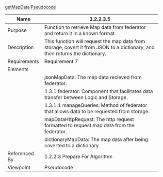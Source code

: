 [getMapData Pseudocode](/Logic/TeamTwoFiles/1.2.2.3.5getMapDataPseudocode)

| Name | 1.2.2.3.5 |
| ----------- | ----------- |
| Purpose | Function to retrieve Map data from federator and return it in a known format. |
| Description | This function will request the map data from storage, covert it from JSON to a dictionary, and then returns the dictionary. |
| Requirements | Requirement 7 |
| Elements |
| | jsonMapData: The map data recieved from federator. |
| | 1.3.1 federator: Component that facilitates data transfer between Logic and Storage.|
| | 1.3.1.1 manageQueries: Method of federator that allows data to be requested from storage.|
| | mapDataHttpRequest: The http request formatted to request map data from the federator.|
| | dictionaryMapData: The map data after being coverted to a dictionary. |
| Referenced By | 1.2.2.3 Prepare For Algorithm|
| Viewpoint | Pseudocode |

